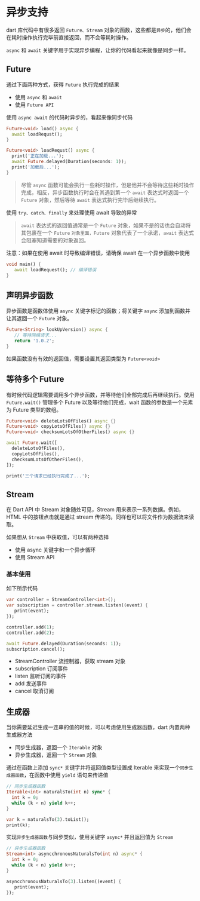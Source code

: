 # 异步支持

dart 库代码中有很多返回 `Future、Stream` 对象的函数，这些都是`异步`的，他们会在耗时操作执行完毕前直接返回，而不会等耗时操作。

`async` 和 `await` 关键字用于实现异步编程，让你的代码看起来就像是同步一样。

## Future 

通过下面两种方式，获得 `Future` 执行完成的结果

- 使用 `async` 和 `await`
- 使用 `Future API`

使用 `async await` 的代码时异步的，看起来像同步代码

```dart
Future<void> load() async {
  await loadRequst();
}

Future<void> loadRequst() async {
  print('正在加载...');
  await Future.delayed(Duration(seconds: 1));
  print('加载后...');
}
```

> 尽管 `async` 函数可能会执行一些耗时操作，但是他并不会等待这些耗时操作完成，相反，异步函数执行时会在其遇到第一个 `await` 表达式时返回一个 `Future` 对象，然后等待 `await` 表达式执行完毕后继续执行。

使用 `try、catch、finally` 来处理使用 await 导致的异常

> `await` 表达式的返回值通常是一个 `Future` 对象，如果不是的话也会自动将其包裹在一个 `Future` `对象里面，Future` 对象代表了一个承诺，`await` 表达式会阻塞知道需要的对象返回。

注意：如果在使用 await 时导致编译错误，请确保 await 在一个异步函数中使用

```dart
void main() {
   await loadRequest(); // 编译错误
}
```

## 声明异步函数

异步函数是函数体使用 `async` 关键字标记的函数；将关键字 `async` 添加到函数并让其返回一个 `Future` 对象。

```dart
Future<String> lookUpVersion() async {
   // 等待网络请求... 
   return '1.0.2';
}
```

如果函数没有有效的返回值，需要设置其返回类型为 `Future<void>`

## 等待多个 Future

有时候代码逻辑需要调用多个异步函数，并等待他们全部完成后再继续执行。使用 `Future.wait()` 管理多个 Future 以及等待他们完成，wait 函数的参数是一个元素为 Future 类型的数组。

```dart
Future<void> deleteLotsOfFiles() async {}
Future<void> copyLotsOfFiles() async {}
Future<void> checksumLotsOfOtherFiles() async {}

await Future.wait([
  deleteLotsOfFiles(),
  copyLotsOfFiles(),
  checksumLotsOfOtherFiles(),
]);

print('三个请求已经执行完成了...');
```

## Stream

在 Dart API 中 Stream 对象随处可见，Stream 用来表示一系列数据。例如，HTML 中的按钮点击就是通过 stream 传递的。同样也可以将文件作为数据流来读取。

如果想从 `Stream` 中获取值，可以有两种选择

- 使用 async 关键字和一个异步循环
- 使用 Stream API

### 基本使用

如下所示代码

```dart
var controller = StreamController<int>();
var subscription = controller.stream.listen((event) {
   print(event);
});

controller.add(1);
controller.add(2);

await Future.delayed(Duration(seconds: 1));
subscription.cancel();
```

- StreamController 流控制器，获取 stream 对象
- subscription 订阅事件
- listen 监听订阅的事件
- add 发送事件
- cancel 取消订阅

## 生成器

当你需要延迟生成一连串的值的时候，可以考虑使用生成器函数，dart 内置两种生成器方法

- 同步生成器，返回一个 `Iterable` 对象
- 异步生成器，返回一个 `Stream` 对象

通过在函数上添加 `sync*` 关键字并将返回值类型设置成 Iterable 来实现一个`同步生成器函数`，在函数中使用 `yield` 语句来传递值

```dart
// 同步生成器函数
Iterable<int> naturalsTo(int n) sync* {
  int k = 0;
  while (k < n) yield k++;
}

var k = naturalsTo(3).toList();
print(k);
```

实现`异步生成器函数`与同步类似，使用关键字 `async*` 并且返回值为 `Stream`

```dart
// 异步生成器函数
Stream<int> asyncchronousNaturalsTo(int n) async* {
  int k = 0;
  while (k < n) yield k++;
}

asyncchronousNaturalsTo(3).listen((event) {
   print(event);
});
```
